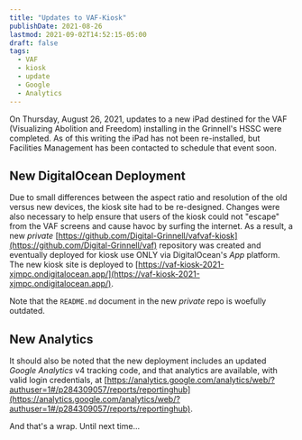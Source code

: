 ```yaml
---
title: "Updates to VAF-Kiosk"
publishDate: 2021-08-26
lastmod: 2021-09-02T14:52:15-05:00
draft: false
tags:
  - VAF
  - kiosk
  - update
  - Google
  - Analytics
---
```


On Thursday, August 26, 2021, updates to a new iPad destined for the VAF (Visualizing Abolition and Freedom) installing in the Grinnell's HSSC were completed.  As of this writing the iPad has not been re-installed, but Facilities Management has been contacted to schedule that event soon.

## New DigitalOcean Deployment

Due to small differences between the aspect ratio and resolution of the old versus new devices, the kiosk site had to be re-designed.  Changes were also necessary to help ensure that users of the kiosk could not "escape" from the VAF screens and cause havoc by surfing the internet.  As a result, a new *private* [https://github.com/Digital-Grinnell/vafvaf-kiosk](https://github.com/Digital-Grinnell/vaf) repository was created and eventually deployed for kiosk use ONLY via DigitalOcean's _App_ platform.  The new kiosk site is deployed to [https://vaf-kiosk-2021-xjmpc.ondigitalocean.app/](https://vaf-kiosk-2021-xjmpc.ondigitalocean.app/).

Note that the `README.md` document in the new *private* repo is woefully outdated.

## New Analytics

It should also be noted that the new deployment includes an updated _Google Analytics_ v4 tracking code, and that analytics are available, with valid login credentials, at [https://analytics.google.com/analytics/web/?authuser=1#/p284309057/reports/reportinghub](https://analytics.google.com/analytics/web/?authuser=1#/p284309057/reports/reportinghub).  

And that's a wrap. Until next time...
